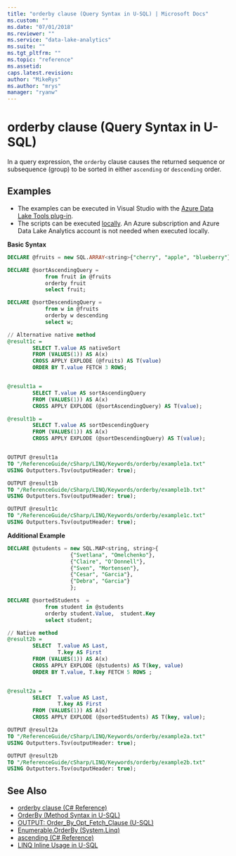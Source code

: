 ```yaml
---
title: "orderby clause (Query Syntax in U-SQL) | Microsoft Docs"
ms.custom: ""
ms.date: "07/01/2018"
ms.reviewer: ""
ms.service: "data-lake-analytics"
ms.suite: ""
ms.tgt_pltfrm: ""
ms.topic: "reference"
ms.assetid: 
caps.latest.revision: 
author: "MikeRys"
ms.author: "mrys"
manager: "ryanw"
---
```


# orderby clause (Query Syntax in U-SQL)
In a query expression, the `orderby` clause causes the returned sequence or subsequence (group) to be sorted in either `ascending` or `descending` order. 

## Examples
- The examples can be executed in Visual Studio with the [Azure Data Lake Tools plug-in](https://www.microsoft.com/download/details.aspx?id=49504).  
- The scripts can be executed [locally](https://docs.microsoft.com/azure/data-lake-analytics/data-lake-analytics-data-lake-tools-get-started#run-u-sql-locally).  An Azure subscription and Azure Data Lake Analytics account is not needed when executed locally.
 
 
**Basic Syntax**  
```sql
DECLARE @fruits = new SQL.ARRAY<string>{"cherry", "apple", "blueberry"};

DECLARE @sortAscendingQuery =
            from fruit in @fruits
            orderby fruit 
            select fruit;

DECLARE @sortDescendingQuery =
            from w in @fruits
            orderby w descending
            select w; 

// Alternative native method
@result1c = 
        SELECT T.value AS nativeSort              
        FROM (VALUES(1)) AS A(x)
        CROSS APPLY EXPLODE (@fruits) AS T(value)
        ORDER BY T.value FETCH 3 ROWS;


@result1a = 
        SELECT T.value AS sortAscendingQuery              
        FROM (VALUES(1)) AS A(x)
        CROSS APPLY EXPLODE (@sortAscendingQuery) AS T(value);

@result1b = 
        SELECT T.value AS sortDescendingQuery              
        FROM (VALUES(1)) AS A(x)
        CROSS APPLY EXPLODE (@sortDescendingQuery) AS T(value);


OUTPUT @result1a
TO "/ReferenceGuide/cSharp/LINQ/Keywords/orderby/example1a.txt"
USING Outputters.Tsv(outputHeader: true);

OUTPUT @result1b
TO "/ReferenceGuide/cSharp/LINQ/Keywords/orderby/example1b.txt"
USING Outputters.Tsv(outputHeader: true);

OUTPUT @result1c
TO "/ReferenceGuide/cSharp/LINQ/Keywords/orderby/example1c.txt"
USING Outputters.Tsv(outputHeader: true);
```
 
**Additional Example**  
```sql   
DECLARE @students = new SQL.MAP<string, string>{
                    {"Svetlana", "Omelchenko"},
                    {"Claire", "O'Donnell"},
                    {"Sven", "Mortensen"},
                    {"Cesar", "Garcia"},
                    {"Debra", "Garcia"}
                    };

DECLARE @sortedStudents  =
            from student in @students
            orderby student.Value,  student.Key
            select student;

// Native method
@result2b = 
        SELECT  T.value AS Last,
                T.key AS First              
        FROM (VALUES(1)) AS A(x)
        CROSS APPLY EXPLODE (@students) AS T(key, value)
        ORDER BY T.value, T.key FETCH 5 ROWS ;


@result2a = 
        SELECT  T.value AS Last,
                T.key AS First              
        FROM (VALUES(1)) AS A(x)
        CROSS APPLY EXPLODE (@sortedStudents) AS T(key, value);

OUTPUT @result2a
TO "/ReferenceGuide/cSharp/LINQ/Keywords/orderby/example2a.txt"
USING Outputters.Tsv(outputHeader: true);

OUTPUT @result2b
TO "/ReferenceGuide/cSharp/LINQ/Keywords/orderby/example2b.txt"
USING Outputters.Tsv(outputHeader: true);
```
 
## See Also
* [orderby clause (C# Reference)](https://docs.microsoft.com/dotnet/csharp/language-reference/keywords/orderby-clause)
* [OrderBy (Method Syntax in U-SQL)](orderby-method-syntax-in-u-sql.md)
* [OUTPUT: Order_By_Opt_Fetch_Clause (U-SQL)](output-statement-u-sql#OBOFC)
* [Enumerable.OrderBy (System.Linq)](https://docs.microsoft.com/dotnet/api/system.linq.enumerable.orderby)
* [ascending (C# Reference)](https://docs.microsoft.com/dotnet/csharp/language-reference/keywords/ascending)
* [LINQ Inline Usage in U-SQL](linq-inline-usage-in-u-sql.md)
